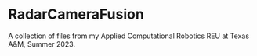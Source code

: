 # RadarCameraFusion
A collection of files from my Applied Computational Robotics REU at Texas A&amp;M, Summer 2023.
